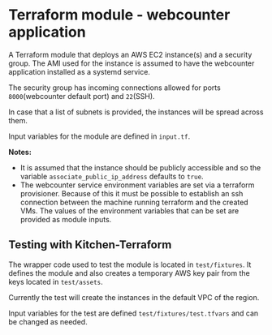 # Terraform module - webcounter application

A Terraform module that deploys an AWS EC2 instance(s) and a security group. The AMI used for the instance is assumed to have the webcounter application installed as a systemd service.

The security group has incoming connections allowed for ports `8000`(webcounter default port) and `22`(SSH).

In case that a list of subnets is provided, the instances will be spread across them.

Input variables for the module are defined in `input.tf`.

**Notes:**

* It is assumed that the instance should be publicly accessible and so the variable `associate_public_ip_address` defaults to `true`.
* The webcounter service environment variables are set via a terraform provisioner. Because of this it must be possible to establish an ssh connection between the machine running terraform and the created VMs. The values of the environment variables that can be set are provided as module inputs.

## Testing with Kitchen-Terraform

The wrapper code used to test the module is located in `test/fixtures`. It defines the module and also creates a temporary AWS key pair from the keys located in `test/assets`.

Currently the test will create the instances in the default VPC of the region.

Input variables for the test are defined `test/fixtures/test.tfvars` and can be changed as needed.